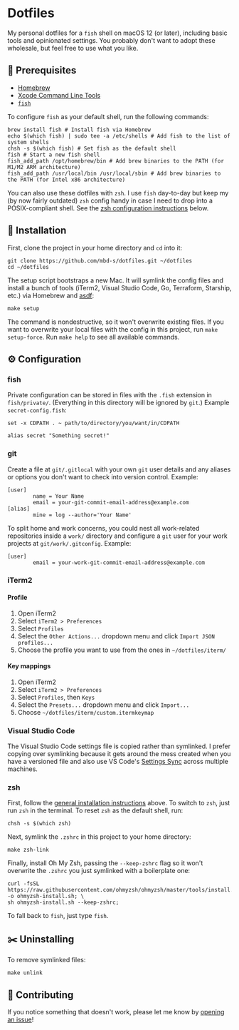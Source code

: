 # Dotfiles

My personal dotfiles for a `fish` shell on macOS 12 (or later), including basic tools and
opinionated settings. You probably don't want to adopt these wholesale, but feel free to use what
you like.

## 🧭 Prerequisites

- [Homebrew](https://brew.sh/)
- [Xcode Command Line Tools](https://mac.install.guide/commandlinetools/index.html)
- [`fish`](https://fishshell.com/)

To configure `fish` as your default shell, run the following commands:

```shell
brew install fish # Install fish via Homebrew
echo $(which fish) | sudo tee -a /etc/shells # Add fish to the list of system shells
chsh -s $(which fish) # Set fish as the default shell
fish # Start a new fish shell
fish_add_path /opt/homebrew/bin # Add brew binaries to the PATH (for M1/M2 ARM architecture)
fish_add_path /usr/local/bin /usr/local/sbin # Add brew binaries to the PATH (for Intel x86 architecture)
```

You can also use these dotfiles with `zsh`. I use `fish` day-to-day but keep my (by now fairly
outdated) `zsh` config handy in case I need to drop into a POSIX-compliant shell. See the
[zsh configuration instructions](#zsh) below.

## 🔌 Installation

First, clone the project in your home directory and `cd` into it:

```shell
git clone https://github.com/mbd-s/dotfiles.git ~/dotfiles
cd ~/dotfiles
```

The setup script bootstraps a new Mac. It will symlink the config files and install a bunch of tools
(iTerm2, Visual Studio Code, Go, Terraform, Starship, etc.) via Homebrew and
[asdf](https://github.com/asdf-vm/asdf):

```shell
make setup
```

The command is nondestructive, so it won't overwrite existing files. If you want to overwrite your
local files with the config in this project, run `make setup-force`. Run `make help` to see all
available commands.

## ⚙️ Configuration

### fish

Private configuration can be stored in files with the `.fish` extension in `fish/private/`.
(Everything in this directory will be ignored by `git`.) Example `secret-config.fish`:

```shell
set -x CDPATH . ~ path/to/directory/you/want/in/CDPATH

alias secret "Something secret!"
```

### git

Create a file at `git/.gitlocal` with your own `git` user details and any aliases or options you
don't want to check into version control. Example:

```
[user]
        name = Your Name
        email = your-git-commit-email-address@example.com
[alias]
        mine = log --author='Your Name'
```

To split home and work concerns, you could nest all work-related repositories inside a `work/`
directory and configure a `git` user for your work projects at `git/work/.gitconfig`. Example:

```
[user]
        email = your-work-git-commit-email-address@example.com
```

### iTerm2

#### Profile

1. Open iTerm2
2. Select `iTerm2 > Preferences`
3. Select `Profiles`
4. Select the `Other Actions...` dropdown menu and click `Import JSON profiles...`
5. Choose the profile you want to use from the ones in `~/dotfiles/iterm/`

#### Key mappings

1. Open iTerm2
2. Select `iTerm2 > Preferences`
3. Select `Profiles`, then `Keys`
4. Select the `Presets...` dropdown menu and click `Import...`
5. Choose `~/dotfiles/iterm/custom.itermkeymap`

### Visual Studio Code

The Visual Studio Code settings file is copied rather than symlinked. I prefer copying over
symlinking because it gets around the mess created when you have a versioned file and also use VS
Code's [Settings Sync](https://code.visualstudio.com/docs/editor/settings-sync) across multiple
machines.

### zsh

First, follow the [general installation instructions](#installation) above. To switch to `zsh`, just
run `zsh` in the terminal. To reset `zsh` as the default shell, run:

```shell
chsh -s $(which zsh)
```

Next, symlink the `.zshrc` in this project to your home directory:

```shell
make zsh-link
```

Finally, install Oh My Zsh, passing the `--keep-zshrc` flag so it won't overwrite the `.zshrc` you
just symlinked with a boilerplate one:

```shell
curl -fsSL https://raw.githubusercontent.com/ohmyzsh/ohmyzsh/master/tools/install.sh -o ohmyzsh-install.sh; \
sh ohmyzsh-install.sh --keep-zshrc;
```

To fall back to `fish`, just type `fish`.

## ✂️ Uninstalling

To remove symlinked files:

```shell
make unlink
```

## 🦀 Contributing

If you notice something that doesn't work, please let me know by
[opening an issue](https://github.com/mbd-s/dotfiles/issues/new/choose)!
